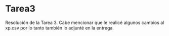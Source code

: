 # Tarea3
Resolución de la Tarea 3. 
Cabe mencionar que le realicé algunos cambios al xp.csv por lo tanto también lo adjunté en la entrega.
